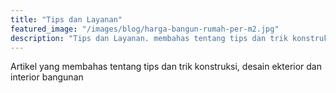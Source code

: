 ```yaml
---
title: "Tips dan Layanan"
featured_image: "/images/blog/harga-bangun-rumah-per-m2.jpg"
description: "Tips dan Layanan. membahas tentang tips dan trik konstruksi, desain ekterior dan interior bangunan..."
---
```

Artikel yang membahas tentang tips dan trik konstruksi, desain ekterior dan interior bangunan